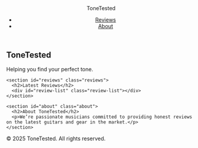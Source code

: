 
<html lang="en">
<head>
  <meta charset="UTF-8" />
  <meta name="viewport" content="width=device-width, initial-scale=1.0"/>
  <title>ToneTested - Guitar Reviews</title>
  <link rel="stylesheet" href="styles.css" />
</head>
<body>
  <header>
    <div class="logo">ToneTested</div>
    <nav>
      <ul>
        <li><a href="#reviews">Reviews</a></li>
        <li><a href="#about">About</a></li>
      </ul>
    </nav>
  </header>

  <main>
    <section class="hero">
      <h1>ToneTested</h1>
      <p>Helping you find your perfect tone.</p>
    </section>

    <section id="reviews" class="reviews">
      <h2>Latest Reviews</h2>
      <div id="review-list" class="review-list"></div>
    </section>

    <section id="about" class="about">
      <h2>About ToneTested</h2>
      <p>We’re passionate musicians committed to providing honest reviews on the latest guitars and gear in the market.</p>
    </section>
  </main>

  <footer>
    <p>&copy; 2025 ToneTested. All rights reserved.</p>
  </footer>

  <script src="script.js"></script>
</body>
</html>
